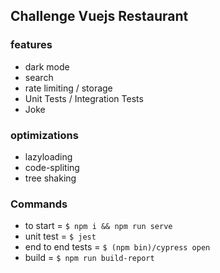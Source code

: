 ##  Challenge Vuejs Restaurant

### features
  - dark mode 
  - search 
  - rate limiting / storage
  - Unit Tests / Integration Tests
  - Joke

### optimizations
  - lazyloading 
  - code-spliting 
  - tree shaking

### Commands
  - to start = ```$ npm i && npm run serve```
  - unit test = ```$ jest```
  - end to end tests = ```$ (npm bin)/cypress open```
  - build = ```$ npm run build-report```